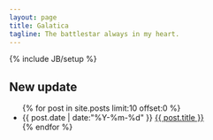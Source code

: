 ```yaml
---
layout: page
title: Galatica
tagline: The battlestar always in my heart.
---
```

{% include JB/setup %}

## New update

<ul class="posts">
  {% for post in site.posts limit:10 offset:0 %}
    <li class="listing-item">
      <time datetime="{{ post.date | date:"%Y-%m-%d" }}">{{ post.date | date:"%Y-%m-%d" }}</time>
      <a href="{{ post.url }}" title="{{ post.title }}">{{ post.title }}</a>
    </li>
  {% endfor %}
</ul>

